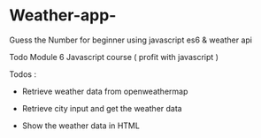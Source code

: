 # Weather-app-

Guess the Number for beginner using javascript es6 & weather api 

Todo Module 6 Javascript course ( profit with javascript )

Todos :

 * Retrieve weather data from openweathermap

 * Retrieve city input and get the weather data

 * Show the weather data in HTML
